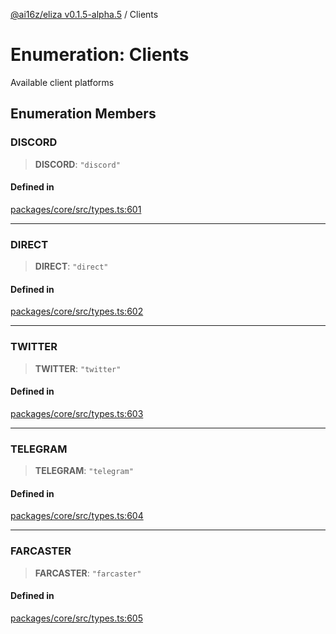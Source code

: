 [@ai16z/eliza v0.1.5-alpha.5](../index.md) / Clients

# Enumeration: Clients

Available client platforms

## Enumeration Members

### DISCORD

> **DISCORD**: `"discord"`

#### Defined in

[packages/core/src/types.ts:601](https://github.com/chefron/eliza/blob/main/packages/core/src/types.ts#L601)

***

### DIRECT

> **DIRECT**: `"direct"`

#### Defined in

[packages/core/src/types.ts:602](https://github.com/chefron/eliza/blob/main/packages/core/src/types.ts#L602)

***

### TWITTER

> **TWITTER**: `"twitter"`

#### Defined in

[packages/core/src/types.ts:603](https://github.com/chefron/eliza/blob/main/packages/core/src/types.ts#L603)

***

### TELEGRAM

> **TELEGRAM**: `"telegram"`

#### Defined in

[packages/core/src/types.ts:604](https://github.com/chefron/eliza/blob/main/packages/core/src/types.ts#L604)

***

### FARCASTER

> **FARCASTER**: `"farcaster"`

#### Defined in

[packages/core/src/types.ts:605](https://github.com/chefron/eliza/blob/main/packages/core/src/types.ts#L605)
